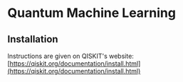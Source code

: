 # Quantum Machine Learning

## Installation
Instructions are given on QISKIT's website: [https://qiskit.org/documentation/install.html](https://qiskit.org/documentation/install.html)
